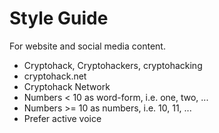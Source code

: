 # Style Guide 

For website and social media content.

* Cryptohack, Cryptohackers, cryptohacking
* cryptohack.net
* Cryptohack Network
* Numbers < 10 as word-form, i.e. one, two, ... 
* Numbers >= 10 as numbers, i.e. 10, 11, ...
* Prefer active voice
